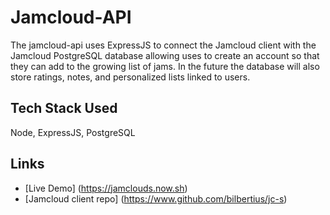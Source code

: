 # Jamcloud-API
The jamcloud-api uses ExpressJS to connect the Jamcloud client with the Jamcloud PostgreSQL database allowing uses to create an account so that they can add to the growing list of jams. In the future the database will also store ratings, notes, and personalized lists linked to users.

## Tech Stack Used
Node, ExpressJS, PostgreSQL

## Links
- [Live Demo]  (https://jamclouds.now.sh)
- [Jamcloud client repo] (https://www.github.com/bilbertius/jc-s) 